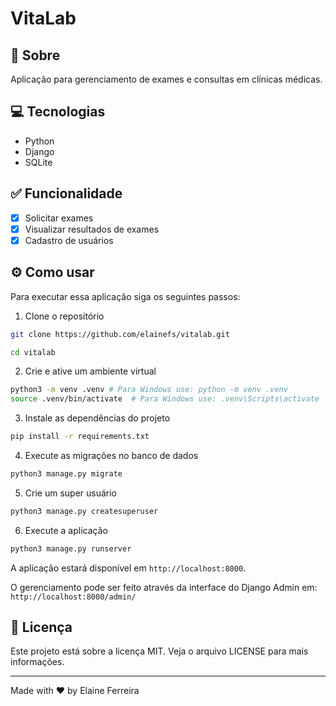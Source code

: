 # VitaLab

## 📘 Sobre

Aplicação para gerenciamento de exames e consultas em clínicas médicas.

## 💻️ Tecnologias

- Python
- Django
- SQLite

## ✅ Funcionalidade

- [x] Solicitar exames
- [x] Visualizar resultados de exames
- [x] Cadastro de usuários

## ⚙️ Como usar

Para executar essa aplicação siga os seguintes passos:

1. Clone o repositório

```bash
git clone https://github.com/elainefs/vitalab.git

cd vitalab
```

2. Crie e ative um ambiente virtual

```bash
python3 -m venv .venv # Para Windows use: python -m venv .venv
source .venv/bin/activate  # Para Windows use: .venv\Scripts\activate
```

3. Instale as dependências do projeto

```bash
pip install -r requirements.txt
```

4. Execute as migrações no banco de dados

```bash
python3 manage.py migrate
```

5. Crie um super usuário

```bash
python3 manage.py createsuperuser
```

6. Execute a aplicação

```bash
python3 manage.py runserver
```

A aplicação estará disponível em `http://localhost:8000`.

O gerenciamento pode ser feito através da interface do Django Admin em: `http://localhost:8000/admin/`

## 📄 Licença

Este projeto está sobre a licença MIT. Veja o arquivo LICENSE para mais informações.

---

Made with ❤️ by Elaine Ferreira
